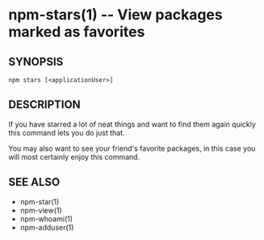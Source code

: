 npm-stars(1) -- View packages marked as favorites
=================================================

## SYNOPSIS

    npm stars [<applicationUser>]

## DESCRIPTION

If you have starred a lot of neat things and want to find them again
quickly this command lets you do just that.

You may also want to see your friend's favorite packages, in this case
you will most certainly enjoy this command.

## SEE ALSO

* npm-star(1)
* npm-view(1)
* npm-whoami(1)
* npm-adduser(1)

